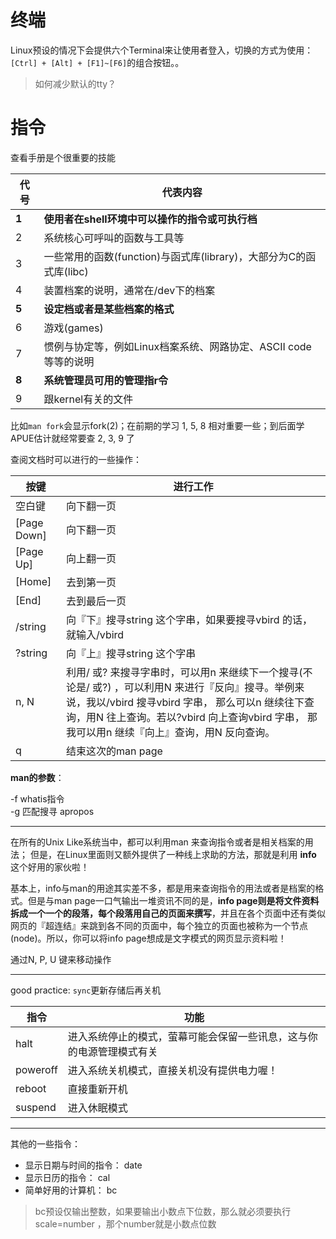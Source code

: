 # 终端

Linux预设的情况下会提供六个Terminal来让使用者登入，切换的方式为使用：```[Ctrl] + [Alt] + [F1]~[F6]```的组合按钮。。

> 如何减少默认的tty？

# 指令

查看手册是个很重要的技能

代号	|代表内容|
--|--|
**1**	| **使用者在shell环境中可以操作的指令或可执行档**
2	| 系统核心可呼叫的函数与工具等
3	| 一些常用的函数(function)与函式库(library)，大部分为C的函式库(libc)
4	| 装置档案的说明，通常在/dev下的档案
**5**	| **设定档或者是某些档案的格式**
6	| 游戏(games)
7	| 惯例与协定等，例如Linux档案系统、网路协定、ASCII code等等的说明
**8**	| **系统管理员可用的管理指r令**
9	| 跟kernel有关的文件

比如```man fork```会显示fork(2)；在前期的学习 1, 5, 8 相对重要一些；到后面学APUE估计就经常要查 2, 3, 9 了

查阅文档时可以进行的一些操作：

按键|	进行工作|
--|--|
空白键|	向下翻一页|
[Page Down]	|向下翻一页|
[Page Up]	|向上翻一页|
[Home]	|去到第一页|
[End]	|去到最后一页|
/string	|向『下』搜寻string 这个字串，如果要搜寻vbird 的话，就输入/vbird|
?string	|向『上』搜寻string 这个字串|
n, N	|利用/ 或? 来搜寻字串时，可以用n 来继续下一个搜寻(不论是/ 或?) ，可以利用N 来进行『反向』搜寻。举例来说，我以/vbird 搜寻vbird 字串， 那么可以n 继续往下查询，用N 往上查询。若以?vbird 向上查询vbird 字串， 那我可以用n 继续『向上』查询，用N 反向查询。|
q	|结束这次的man page|

**man的参数**：

-f whatis指令<br>
-g 匹配搜寻 apropos 

<hr>

在所有的Unix Like系统当中，都可以利用man 来查询指令或者是相关档案的用法； 但是，在Linux里面则又额外提供了一种线上求助的方法，那就是利用 **info** 这个好用的家伙啦！

基本上，info与man的用途其实差不多，都是用来查询指令的用法或者是档案的格式。但是与man page一口气输出一堆资讯不同的是，**info page则是将文件资料拆成一个一个的段落，每个段落用自己的页面来撰写**，并且在各个页面中还有类似网页的『超连结』来跳到各不同的页面中，每个独立的页面也被称为一个节点(node)。所以，你可以将info page想成是文字模式的网页显示资料啦！

通过N, P, U 键来移动操作

<hr>

good practice: ```sync```更新存储后再关机 

指令   | 功能
-- | --
halt |进入系统停止的模式，萤幕可能会保留一些讯息，这与你的电源管理模式有关
poweroff |进入系统关机模式，直接关机没有提供电力喔！
reboot| 直接重新开机
suspend| 进入休眠模式

<hr>

其他的一些指令：
- 显示日期与时间的指令： date
- 显示日历的指令： cal
- 简单好用的计算机： bc
> bc预设仅输出整数，如果要输出小数点下位数，那么就必须要执行scale=number ，那个number就是小数点位数